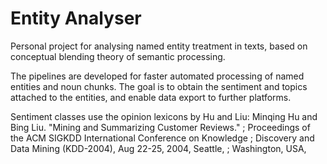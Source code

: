 # Entity Analyser
Personal project for analysing named entity treatment in texts, based on conceptual blending theory of semantic processing.

The pipelines are developed for faster automated processing of named entities and noun chunks.
The goal is to obtain the sentiment and topics attached to the entities, and enable data export to further platforms.

Sentiment classes use the opinion lexicons by Hu and Liu:
Minqing Hu and Bing Liu. "Mining and Summarizing Customer Reviews." 
;       Proceedings of the ACM SIGKDD International Conference on Knowledge 
;       Discovery and Data Mining (KDD-2004), Aug 22-25, 2004, Seattle, 
;       Washington, USA, 
